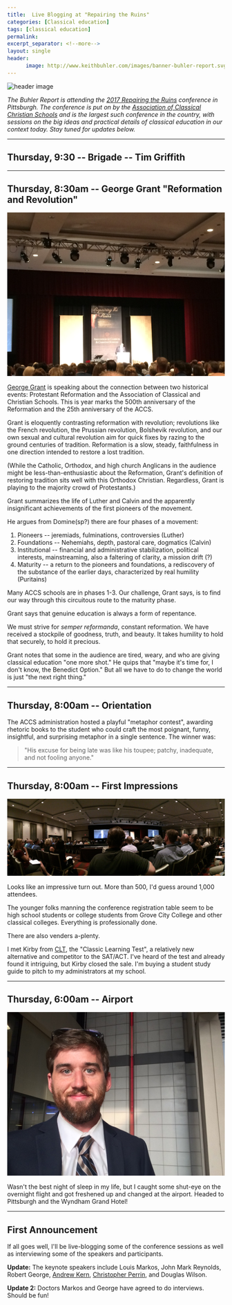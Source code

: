 ```yaml
---
title:  Live Blogging at "Repairing the Ruins" 
categories: [Classical education]
tags: [classical education]
permalink: 
excerpt_separator: <!--more-->
layout: single
header:
      image: http://www.keithbuhler.com/images/banner-buhler-report.svg
---
```


![header image](http://2017.repairingtheruins.org/wp-content/uploads/2016/11/slider_pittsburgh_new-1170x400.jpg)


*The Buhler Report is attending the [2017 Repairing the Ruins](http://2017.repairingtheruins.org/) conference in Pittsburgh. The conference is put on by the [Association of Classical Christian Schools](https://classicalchristian.org/) and is the largest such conference in the country, with sessions on the big ideas and practical details of classical education in our context today. Stay tuned for updates below.*

--- 

## Thursday, 9:30 -- Brigade -- Tim Griffith

---

## Thursday, 8:30am -- George Grant "Reformation and Revolution"


![grant](/images/rr2.JPG)


[George Grant](https://en.wikipedia.org/wiki/George_Grant_(author)) is speaking about the connection between two historical events: Protestant Reformation and the Association of Classical and Christian Schools. This is year marks the 500th anniversary of the Reformation and the 25th anniversary of the ACCS.

Grant is eloquently contrasting reformation with revolution; revolutions like the French revolution, the Prussian revolution, Bolshevik revolution, and our own sexual and cultural revolution aim for quick fixes by razing to the ground centuries of tradition. Reformation is a slow, steady, faithfulness in one direction intended to restore a lost tradition. 

(While the Catholic, Orthodox, and high church Anglicans in the audience might be less-than-enthusiastic about the Reformation, Grant's definition of restoring tradition sits well with this Orthodox Christian. Regardless, Grant is playing to the majority crowd of Protestants.)

Grant summarizes the life of Luther and Calvin and the apparently insignificant achievements of the first pioneers of the movement. 

He argues from Domine(sp?) there are four phases of a movement: 

1. Pioneers -- jeremiads, fulminations, controversies (Luther)
2. Foundations -- Nehemiahs, depth, pastoral care, dogmatics (Calvin)
3. Institutional -- financial and administrative stabilization, political interests, mainstreaming, also a faltering of clarity, a mission drift (?)
4. Maturity -- a return to the pioneers and foundations, a rediscovery of the substance of the earlier days, characterized by real humility (Puritains)

Many ACCS schools are in phases 1-3. Our challenge, Grant says, is to find our way through this circuitous route to the maturity phase. 

Grant says that genuine education is always a form of repentance. 

We must strive for *semper reformanda*, constant reformation. We have received a stockpile of goodness, truth, and beauty. It takes humility to hold that securely, to hold it precious. 

Grant notes that some in the audience are tired, weary, and who are giving classical education "one more shot." He quips that "maybe it's time for, I don't know, the Benedict Option." But all we have to do to change the world is just "the next right thing."

--- 

## Thursday, 8:00am -- Orientation

The ACCS administration hosted a playful "metaphor contest", awarding rhetoric books to the student who could craft the most poignant, funny, insightful, and surprising metaphor in a single sentence. The winner was: 

>"His excuse for being late was like his toupee; patchy, inadequate, and not fooling anyone."


--- 

## Thursday, 8:00am -- First Impressions

![panorama](/images/rr3.JPG)

Looks like an impressive turn out. More than 500, I'd guess around 1,000 attendees. 

The younger folks manning the conference registration table seem to be high school students or college students from Grove City College and other classical colleges. Everything is professionally done. 

There are also venders a-plenty. 

I met Kirby from [CLT](https://www.cltexam.com/), the "Classic Learning Test", a relatively new alternative and competitor to the SAT/ACT. I've heard of the test and already found it intriguing, but Kirby closed the sale. I'm buying a student study guide to pitch to my administrators at my school. 




---

## Thursday, 6:00am -- Airport

![airport selfie](/images/rr1.JPG)

Wasn't the best night of sleep in my life, but I caught some shut-eye on the overnight flight and got freshened up and changed at the airport. Headed to Pittsburgh and the Wyndham Grand Hotel!

---- 

## First Announcement 


If all goes well, I'll be live-blogging some of the conference sessions as well as interviewing some of the speakers and participants. 

**Update:** The keynote speakers include Louis Markos, John Mark Reynolds, Robert George, [Andrew Kern](https://www.circeinstitute.org/staff-speaker-consultant-teacher/andrew-kern), [Christopher Perrin](https://classicalacademicpress.com/consulting/dr-christopher-perrin/), and Douglas Wilson. 

**Update 2:** Doctors Markos and George have agreed to do interviews. Should be fun!

